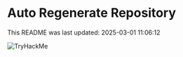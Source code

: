 # Auto Regenerate Repository

This README was last updated: 2025-03-01 11:06:12

 ![TryHackMe](https://tryhackme.com/badge/533634)
